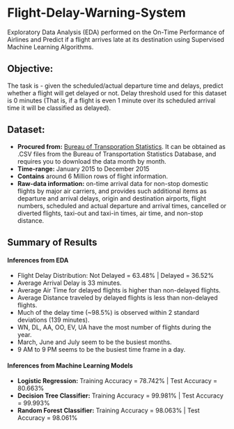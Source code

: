 # Flight-Delay-Warning-System
Exploratory Data Analysis (EDA) performed on the On-Time Performance of Airlines and Predict if a flight arrives late at its destination using Supervised Machine Learning Algorithms.

## Objective:
The task is - given the scheduled/actual departure time and delays, predict whether a flight will get delayed or not. Delay threshold used for this dataset is 0 minutes (That is, if a flight is even 1 minute over its scheduled arrival time it will be classified as delayed).

## Dataset:
- **Procured from:** [Bureau of Transporation Statistics](https://www.bts.gov/explore-topics-and-geography/topics/time-data). It can be obtained as .CSV files from the Bureau of Transportation Statistics Database, and requires you to download the data month by month.
- **Time-range:** January 2015 to December 2015
- **Contains** around 6 Million rows of flight information. 
- **Raw-data information:**
 on-time arrival data for non-stop domestic flights by major air carriers, and provides such additional items as departure and arrival delays, origin and destination airports, flight numbers, scheduled and actual departure and arrival times, cancelled or diverted flights, taxi-out and taxi-in times, air time, and non-stop distance.
 
 ## Summary of Results
 #### Inferences from EDA
- Flight Delay Distribution: Not Delayed = 63.48% | Delayed = 36.52%
- Average Arrival Delay is 33 minutes.
- Average Air Time for delayed flights is higher than non-delayed flights. 
- Average Distance traveled by delayed flights is less than non-delayed flights.
- Much of the delay time (~98.5%) is observed within 2 standard deviations (139 minutes).
- WN, DL, AA, OO, EV, UA have the most number of flights during the year.
- March, June and July seem to be the busiest months.
- 9 AM to 9 PM seems to be the busiest time frame in a day.

#### Inferences from Machine Learning Models
- **Logistic Regression:** Training Accuracy = 78.742% | Test Accuracy = 80.663%
- **Decision Tree Classifier:** Training Accuracy = 99.981% | Test Accuracy = 99.993%
- **Random Forest Classifier:** Training Accuracy = 98.063% | Test Accuracy = 98.061%
